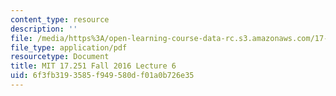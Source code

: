 ```yaml
---
content_type: resource
description: ''
file: /media/https%3A/open-learning-course-data-rc.s3.amazonaws.com/17-251-congress-and-the-american-political-system-i-fall-2016/6f3fb3193585f949580df01a0b726e35_MIT17_251F16_Lec6.pdf
file_type: application/pdf
resourcetype: Document
title: MIT 17.251 Fall 2016 Lecture 6
uid: 6f3fb319-3585-f949-580d-f01a0b726e35
---
```

